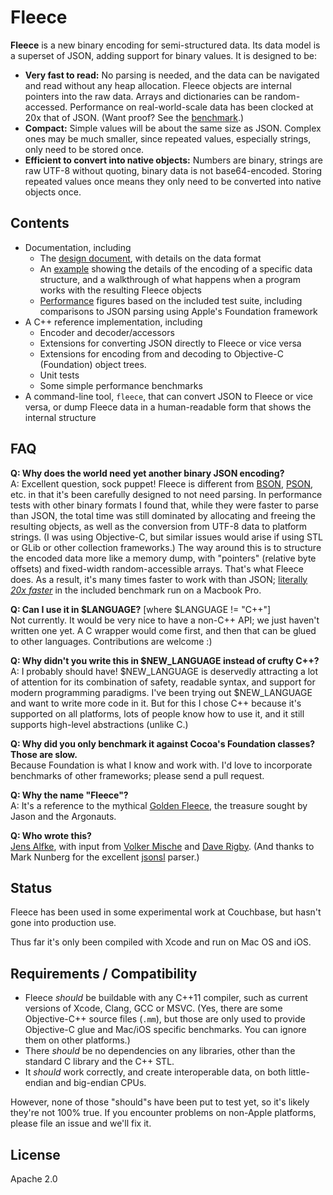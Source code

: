 # Fleece

__Fleece__ is a new binary encoding for semi-structured data. Its data model is a superset of JSON, adding support for binary values. It is designed to be:

* **Very fast to read:** No parsing is needed, and the data can be navigated and read without any heap allocation. Fleece objects are internal pointers into the raw data. Arrays and dictionaries can be random-accessed. Performance on real-world-scale data has been clocked at 20x that of JSON. (Want proof? See the [benchmark](Performance.md).)
* **Compact:** Simple values will be about the same size as JSON. Complex ones may be much smaller, since repeated values, especially strings, only need to be stored once.
* **Efficient to convert into native objects:** Numbers are binary, strings are raw UTF-8 without quoting, binary data is not base64-encoded. Storing repeated values once means they only need to be converted into native objects once.

## Contents

* Documentation, including
    * The [design document](Fleece.md), with details on the data format
    * An [example](Example.md) showing the details of the encoding of a specific data structure, and a walkthrough of what happens when a program works with the resulting Fleece objects
    * [Performance](Performance.md) figures based on the included test suite, including comparisons to JSON parsing using Apple's Foundation framework
* A C++ reference implementation, including
    * Encoder and decoder/accessors
    * Extensions for converting JSON directly to Fleece or vice versa
    * Extensions for encoding from and decoding to Objective-C (Foundation) object trees.
    * Unit tests
    * Some simple performance benchmarks
* A command-line tool, `fleece`, that can convert JSON to Fleece or vice versa, or dump Fleece data in a human-readable form that shows the internal structure

## FAQ

**Q: Why does the world need yet another binary JSON encoding?**  
A: Excellent question, sock puppet! Fleece is different from [BSON](http://bsonspec.org), [PSON](https://github.com/dcodeIO/PSON), etc. in that it's been carefully designed to not need parsing. In performance tests with other binary formats I found that, while they were faster to parse than JSON, the total time was still dominated by allocating and freeing the resulting objects, as well as the conversion from UTF-8 data to platform strings. (I was using Objective-C, but similar issues would arise if using STL or GLib or other collection frameworks.) The way around this is to structure the encoded data more like a memory dump, with "pointers" (relative byte offsets) and fixed-width random-accessible arrays. That's what Fleece does. As a result, it's many times faster to work with than JSON; [literally _20x faster_](Performance.md) in the included benchmark run on a Macbook Pro.

**Q: Can I use it in $LANGUAGE?** [where $LANGUAGE != "C++"]  
Not currently. It would be very nice to have a non-C++ API; we just haven't written one yet. A C wrapper would come first, and then that can be glued to other languages. Contributions are welcome :)

**Q: Why didn't you write this in $NEW_LANGUAGE instead of crufty C++?**  
A: I probably should have! $NEW_LANGUAGE is deservedly attracting a lot of attention for its combination of safety, readable syntax, and support for modern programming paradigms. I've been trying out $NEW_LANGUAGE and want to write more code in it. But for this I chose C++ because it's supported on all platforms, lots of people know how to use it, and it still supports high-level abstractions (unlike C.)

**Q: Why did you only benchmark it against Cocoa's Foundation classes? Those are slow.**  
Because Foundation is what I know and work with. I'd love to incorporate benchmarks of other frameworks; please send a pull request.

**Q: Why the name "Fleece"?**  
A: It's a reference to the mythical [Golden Fleece](https://en.wikipedia.org/wiki/Golden_Fleece), the treasure sought by Jason and the Argonauts.

**Q: Who wrote this?**  
[Jens Alfke](https://github.com/snej), with input from [Volker Mische](https://github.com/vmx) and [Dave Rigby](https://github.com/daverigby). (And thanks to Mark Nunberg for the excellent [jsonsl](https://github.com/mnunberg/jsonsl) parser.)

## Status

Fleece has been used in some experimental work at Couchbase, but hasn't gone into production use.

Thus far it's only been compiled with Xcode and run on Mac OS and iOS.

## Requirements / Compatibility

* Fleece _should_ be buildable with any C++11 compiler, such as current versions of Xcode, Clang, GCC or MSVC. (Yes, there are some Objective-C++ source files (`.mm`), but those are only used to provide Objective-C glue and Mac/iOS specific benchmarks. You can ignore them on other platforms.)
* There _should_ be no dependencies on any libraries, other than the standard C library and the C++ STL.
* It _should_ work correctly, and create interoperable data, on both little-endian and big-endian CPUs.

However, none of those "should"s have been put to test yet, so it's likely they're not 100% true. If you encounter problems on non-Apple platforms, please file an issue and we'll fix it.

## License

Apache 2.0
